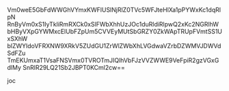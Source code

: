 Vm0weE5GbFdWWGhVYmxKWFlUSlNjRlZ0TVc5WFJteHlXa1pPYWxKc1dqRlpN
RnByVm0xS1IyTkliRmRXCk0xSlFWbXhhUzJOc1duRldiRlpwQ2xKc2NGRlhW
bHByVXpGYWMxcElUbFZpUm5CVVEyMUtSbGRZY0ZkWApTRUpFVmtSS1UxSXhW
blZWYldoVFRXNW9XRkV5ZUdGU1ZrWlZWbXhLVGdwaVZrbDZWMVJDWVdSdFZu
TmEKUmxaT1VsaFNSVmx0TVROTmJIQlhVbFJzVVZWWE9VeFpiR2gzVGxGdlMy
SnRlR29LQ21Sb2JBPT0KCml2cw==

joc
